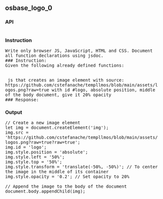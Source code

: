 ## osbase_logo_0
### API
<pre style='text-wrap: wrap'></pre>
### Instruction
<pre style='text-wrap: wrap'>Write only browser JS, JavaScript, HTML and CSS. Document all function declarations using jsdoc.
### Instruction:
Given the following already defined functions:
 

 js that creates an image element with source: https://github.com/cstefanache/templlmos/blob/main/assets/logos.png?raw=true with id #logo, absolute position, middle of the body document, give it 20% opacity 
### Response:
</pre>
### Output
<pre style='text-wrap: wrap'>// Create a new image element
let img = document.createElement('img');
img.src = 'https://github.com/cstefanache/templlmos/blob/main/assets/logos.png?raw=true?raw=true';
img.id = 'logo';
img.style.position = 'absolute';
img.style.left = '50%';
img.style.top = '50%';
img.style.transform = 'translate(-50%, -50%)'; // To center the image in the middle of its container
img.style.opacity = '0.2'; // Set opacity to 20%

// Append the image to the body of the document
document.body.appendChild(img);

</pre>
